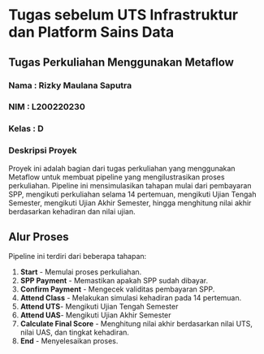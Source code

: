 <h1>Tugas sebelum UTS Infrastruktur dan Platform Sains Data</h1>
<h2>Tugas Perkuliahan Menggunakan Metaflow</h2>

<h3>Nama : Rizky Maulana Saputra</h3>
<h3>NIM : L200220230</h3>
<h3>Kelas : D</h3>

<h3>Deskripsi Proyek</h3>
<p>
  Proyek ini adalah bagian dari tugas perkuliahan yang menggunakan Metaflow untuk membuat pipeline yang mengilustrasikan proses perkuliahan.
  Pipeline ini mensimulasikan tahapan mulai dari pembayaran SPP, mengikuti perkuliahan selama 14 pertemuan, mengikuti Ujian Tengah Semester, mengikuti Ujian Akhir Semester, hingga menghitung nilai akhir 
  berdasarkan kehadiran dan nilai ujian.
</p>

<h2>Alur Proses</h2>
<p>Pipeline ini terdiri dari beberapa tahapan:</p>
<ol>
  <li><strong>Start</strong> - Memulai proses perkuliahan.</li>
  <li><strong>SPP Payment</strong> - Memastikan apakah SPP sudah dibayar.</li>
  <li><strong>Confirm Payment</strong> - Mengecek validitas pembayaran SPP.</li>
  <li><strong>Attend Class</strong> - Melakukan simulasi kehadiran pada 14 pertemuan.</li>
  <li><strong>Attend UTS</strong>- Mengikuti Ujian Tengah Semester</li>
  <li><strong>Attend UAS</strong>- Mengikuti Ujian Akhir Semester</li>
  <li><strong>Calculate Final Score</strong> - Menghitung nilai akhir berdasarkan nilai UTS, nilai UAS, dan tingkat kehadiran.</li>
  <li><strong>End</strong> - Menyelesaikan proses.</li>
</ol>
